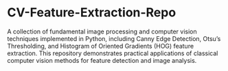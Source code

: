 # CV-Feature-Extraction-Repo
A collection of fundamental image processing and computer vision techniques implemented in Python, including Canny Edge Detection, Otsu’s Thresholding, and Histogram of Oriented Gradients (HOG) feature extraction. This repository demonstrates practical applications of classical computer vision methods for feature detection and image analysis.
